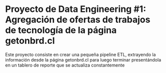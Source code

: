 # Proyecto de Data Engineering #1: Agregación de ofertas de trabajos de tecnología de la página getonbrd.cl
Este proyecto consiste en crear una pequeña pipeline ETL, extrayendo la información desde la página getonbrd.cl para luego terminar presentándola en un tablero de reporte que se actualiza constantemente
